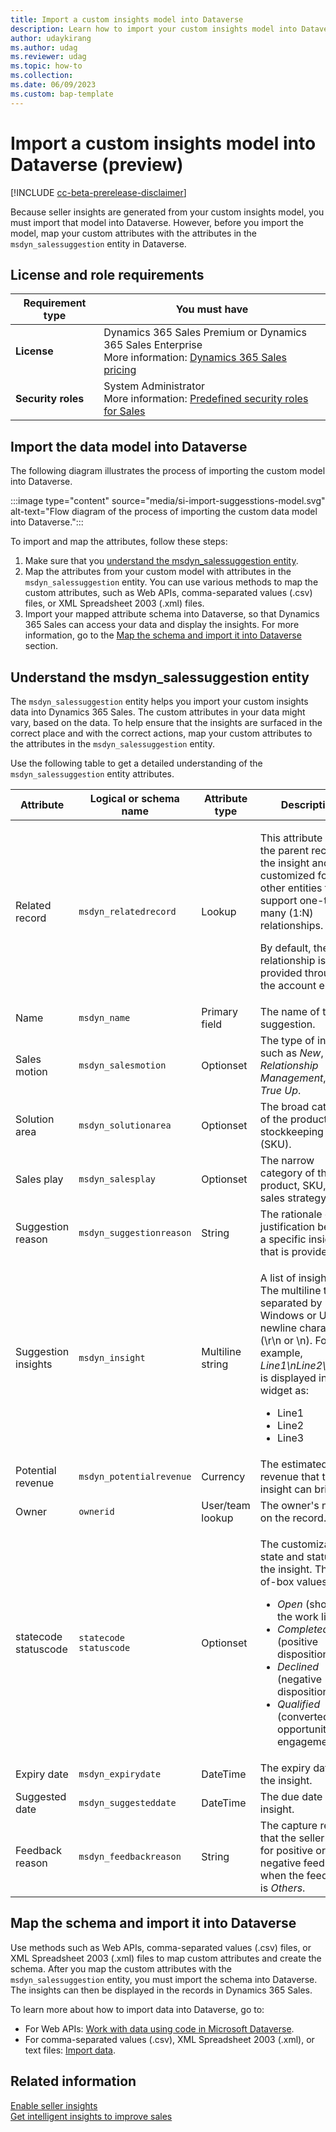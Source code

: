 ```yaml
---
title: Import a custom insights model into Dataverse
description: Learn how to import your custom insights model into Dataverse to display insights.
author: udaykirang
ms.author: udag
ms.reviewer: udag
ms.topic: how-to
ms.collection: 
ms.date: 06/09/2023
ms.custom: bap-template
---
```


# Import a custom insights model into Dataverse (preview)

[!INCLUDE [cc-beta-prerelease-disclaimer](../includes/cc-beta-prerelease-disclaimer.md)]

Because seller insights are generated from your custom insights model, you must import that model into Dataverse. However, before you import the model, map your custom attributes with the attributes in the `msdyn_salessuggestion` entity in Dataverse.

## License and role requirements

| Requirement type | You must have |
|------------------|---------------|
| **License** | Dynamics 365 Sales Premium or Dynamics 365 Sales Enterprise<br>More information: [Dynamics 365 Sales pricing](https://dynamics.microsoft.com/sales/pricing/) |
| **Security roles** | System Administrator<br>More information: [Predefined security roles for Sales](security-roles-for-sales.md) |

## Import the data model into Dataverse

The following diagram illustrates the process of importing the custom model into Dataverse.

:::image type="content" source="media/si-import-suggesstions-model.svg" alt-text="Flow diagram of the process of importing the custom data model into Dataverse.":::

To import and map the attributes, follow these steps:

1. Make sure that you [understand the msdyn\_salessuggestion entity](#understand-the-msdyn_salessuggestion-entity).
1. Map the attributes from your custom model with attributes in the `msdyn_salessuggestion` entity. You can use various methods to map the custom attributes, such as Web APIs, comma-separated values (.csv) files, or XML Spreadsheet 2003 (.xml) files.
1. Import your mapped attribute schema into Dataverse, so that Dynamics 365 Sales can access your data and display the insights. For more information, go to the [Map the schema and import it into Dataverse](#map-the-schema-and-import-it-into-dataverse) section.

## Understand the msdyn_salessuggestion entity

The `msdyn_salessuggestion` entity helps you import your custom insights data into Dynamics 365 Sales. The custom attributes in your data might vary, based on the data. To help ensure that the insights are surfaced in the correct place and with the correct actions, map your custom attributes to the attributes in the `msdyn_salessuggestion` entity.

Use the following table to get a detailed understanding of the `msdyn_salessuggestion` entity attributes.

| Attribute | Logical or schema name | Attribute type | Description |
|-----------|------------------------|----------------|-------------|
| Related record | `msdyn_relatedrecord` | Lookup | <p>This attribute stores the parent record for the insight and is customized for other entities that support one-to-many (1:N) relationships.</p><p>By default, the relationship is provided through the account entity.</p> |
| Name | `msdyn_name` | Primary field | The name of the suggestion. |
| Sales motion | `msdyn_salesmotion` | Optionset | The type of insight, such as *New*, *Relationship Management*, or *True Up*. |
| Solution area | `msdyn_solutionarea` | Optionset | The broad category of the product or stockkeeping unit (SKU). |
| Sales play | `msdyn_salesplay` | Optionset | The narrow category of the product, SKU, or sales strategy. |
| Suggestion reason | `msdyn_suggestionreason` | String | The rationale or justification behind a specific insight that is provided. |
| Suggestion insights | `msdyn_insight` | Multiline string | <p>A list of insights. The multiline text is separated by Windows or Unix newline characters (\\r\\n or \\n). For example, *Line1\\nLine2\\nLine3* is displayed in the widget as:</p><ul><li>Line1</li><li>Line2</li><li>Line3</li></ul> |
| Potential revenue | `msdyn_potentialrevenue` | Currency | The estimated revenue that the insight can bring. |
| Owner | `ownerid` | User/team lookup | The owner's name on the record. |
| statecode<br>statuscode | `statecode`<br>`statuscode`| Optionset | <p>The customizable state and status of the insight. The out-of-box values are:</p><ul><li>*Open* (shown in the work list)</li><li>*Completed* (positive disposition)</li><li>*Declined* (negative disposition)</li><li>*Qualified* (converted to an opportunity or engagement)</li></ul> |
| Expiry date | `msdyn_expirydate` | DateTime | The expiry date of the insight. |
| Suggested date | `msdyn_suggesteddate` | DateTime | The due date of the insight. |
| Feedback reason | `msdyn_feedbackreason` | String | The capture reason that the seller gave for positive or negative feedback when the feedback is *Others*. |

## Map the schema and import it into Dataverse

Use methods such as Web APIs, comma-separated values (.csv) files, or XML Spreadsheet 2003 (.xml) files to map custom attributes and create the schema. After you map the custom attributes with the `msdyn_salessuggestion` entity, you must import the schema into Dataverse. The insights can then be displayed in the records in Dynamics 365 Sales.

To learn more about how to import data into Dataverse, go to:

- For Web APIs: [Work with data using code in Microsoft Dataverse](/power-apps/developer/data-platform/work-with-data).
- For comma-separated values (.csv), XML Spreadsheet 2003 (.xml), or text files: [Import data](/power-apps/developer/data-platform/import-data).

## Related information

[Enable seller insights](enable-seller-insights.md)  
[Get intelligent insights to improve sales](seller-insights-intro.md)
